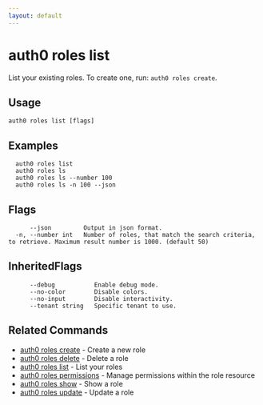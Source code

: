 ```yaml
---
layout: default
---
```

# auth0 roles list

List your existing roles. To create one, run: `auth0 roles create`.

## Usage
```
auth0 roles list [flags]
```

## Examples

```
  auth0 roles list
  auth0 roles ls
  auth0 roles ls --number 100
  auth0 roles ls -n 100 --json
```


## Flags

```
      --json         Output in json format.
  -n, --number int   Number of roles, that match the search criteria, to retrieve. Maximum result number is 1000. (default 50)
```


## InheritedFlags

```
      --debug           Enable debug mode.
      --no-color        Disable colors.
      --no-input        Disable interactivity.
      --tenant string   Specific tenant to use.
```


## Related Commands

- [auth0 roles create](auth0_roles_create.md) - Create a new role
- [auth0 roles delete](auth0_roles_delete.md) - Delete a role
- [auth0 roles list](auth0_roles_list.md) - List your roles
- [auth0 roles permissions](auth0_roles_permissions.md) - Manage permissions within the role resource
- [auth0 roles show](auth0_roles_show.md) - Show a role
- [auth0 roles update](auth0_roles_update.md) - Update a role


